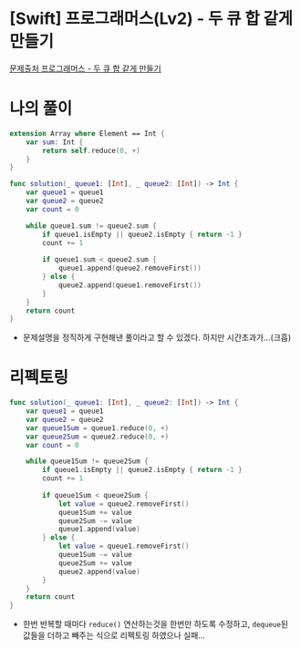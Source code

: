 # [Swift] 프로그래머스(Lv2) - 두 큐 합 같게 만들기

[문제출처 프로그래머스 - 두 큐 합 같게 만들기](https://school.programmers.co.kr/learn/courses/30/lessons/118667)

# 나의 풀이

```swift
extension Array where Element == Int {
    var sum: Int {
        return self.reduce(0, +)
    }
}

func solution(_ queue1: [Int], _ queue2: [Int]) -> Int {
    var queue1 = queue1
    var queue2 = queue2
    var count = 0

    while queue1.sum != queue2.sum {
        if queue1.isEmpty || queue2.isEmpty { return -1 }
        count += 1
        
        if queue1.sum < queue2.sum {
            queue1.append(queue2.removeFirst())
        } else {
            queue2.append(queue1.removeFirst())
        }
    }
    return count
}
```

- 문제설명을 정직하게 구현해낸 풀이라고 할 수 있겠다. 하지만 시간초과가…(크흡)

# 리펙토링

```swift
func solution(_ queue1: [Int], _ queue2: [Int]) -> Int {
    var queue1 = queue1
    var queue2 = queue2
    var queue1Sum = queue1.reduce(0, +)
    var queue2Sum = queue2.reduce(0, +)
    var count = 0

    while queue1Sum != queue2Sum {
        if queue1.isEmpty || queue2.isEmpty { return -1 }
        count += 1
        
        if queue1Sum < queue2Sum {
            let value = queue2.removeFirst()
            queue1Sum += value
            queue2Sum -= value
            queue1.append(value)
        } else {
            let value = queue1.removeFirst()
            queue1Sum -= value
            queue2Sum += value
            queue2.append(value)
        }
    }
    return count
}
```

- 한번 반복할 때마다 `reduce()` 연산하는것을 한번만 하도록 수정하고, `dequeue`된 값들을 더하고 빼주는 식으로 리펙토링 하였으나 실패...
